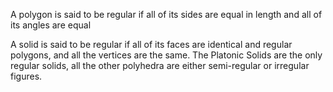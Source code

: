 A polygon is said to be regular if all of its sides are equal in length
and all of its angles are equal

A solid is said to be regular if all of its faces are identical and
regular polygons, and all the vertices are the same. The Platonic Solids
are the only regular solids, all the other polyhedra are either
semi-regular or irregular figures.
